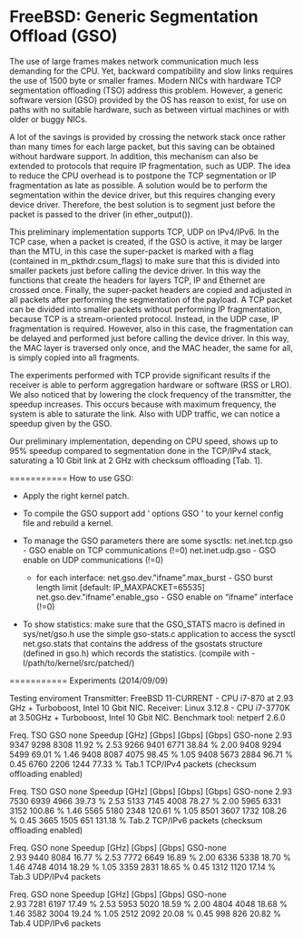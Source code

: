 FreeBSD: Generic Segmentation Offload (GSO)
===========


The use of large frames makes network communication much less demanding for the CPU. Yet, backward compatibility and slow links requires the use of 1500 byte or smaller frames.
Modern NICs with hardware TCP segmentation offloading (TSO) address this problem. However, a generic software version (GSO) provided by the OS has reason to exist, for use on paths with no suitable hardware, such as between virtual machines or with older or buggy NICs.

A lot of the savings is provided by crossing the network stack once rather than many times for each large packet, but this saving can be obtained without hardware support. In addition, this mechanism can also be extended to protocols that require IP fragmentation, such as UDP.
The idea to reduce the CPU overhead is to postpone the TCP segmentation or IP fragmentation as late as possible. A solution would be to perform the segmentation within the device driver, but this requires changing every device driver. Therefore, the best solution is to segment just before the packet is passed to the driver (in ether_output()).

This preliminary implementation supports TCP, UDP on IPv4/IPv6.
In the TCP case, when a packet is created, if the GSO is active, it may be larger than the MTU, in this case the super-packet is marked with a flag (contained in m_pkthdr.csum_flags) to make sure that this is divided into smaller packets just before calling the device driver. In this way the functions that create the headers for layers TCP, IP and Ethernet are crossed once. Finally, the super-packet headers are copied and adjusted in all packets after performing the segmentation of the payload. 
A TCP packet can be divided into smaller packets without performing IP fragmentation, because TCP is a stream-oriented protocol. Instead, in the UDP case, IP fragmentation is required. However, also in this case, the fragmentation can be delayed and performed just before calling the device driver. In this way, the MAC layer is traversed only once, and the MAC header, the same for all, is simply copied into all fragments.

The experiments performed with TCP provide significant results if the receiver is able to perform aggregation hardware or software (RSS or LRO). We also noticed that by lowering the clock frequency of the transmitter, the speedup increases. This occurs because with maximum frequency, the system is able to saturate the link. Also with UDP traffic, we can notice a speedup given by the GSO.

Our preliminary implementation, depending on CPU speed, shows up to 95% speedup compared to segmentation done in the TCP/IPv4 stack, saturating a 10 Gbit link at 2 GHz with checksum offloading [Tab. 1].


===========
How to use GSO:

* Apply the right kernel patch.

* To compile the GSO support add ‘ options GSO ' to your kernel config file and rebuild a kernel.

* To manage the GSO parameters there are some sysctls:
     net.inet.tcp.gso - GSO enable on TCP communications (!=0)
     net.inet.udp.gso - GSO enable on UDP communications (!=0)
 
     * for each interface:
          net.gso.dev."ifname”.max_burst - GSO burst length limit [default: IP_MAXPACKET=65535]
          net.gso.dev."ifname”.enable_gso - GSO enable on “ifname” interface (!=0)

* To show statistics:
     make sure that the GSO_STATS macro is defined in sys/net/gso.h
     use the simple gso-stats.c application to access the sysctl net.gso.stats that contains the address of the gsostats structure (defined in gso.h) which records the statistics. (compile with -I/path/to/kernel/src/patched/)

===========
Experiments (2014/09/09)



Testing enviroment
Transmitter: FreeBSD 11-CURRENT - CPU i7-870 at 2.93 GHz + Turboboost, Intel 10 Gbit NIC.
Receiver: Linux 3.12.8 - CPU i7-3770K at 3.50GHz + Turboboost, Intel 10 Gbit NIC.
Benchmark tool: netperf 2.6.0

Freq.      TSO       GSO     none     Speedup
[GHz]     [Gbps]   [Gbps]   [Gbps]   GSO-none
2.93       9347      9298      8308     11.92 %
2.53       9266      9401      6771     38.84 %
2.00       9408      9294      5499     69.01 %
1.46       9408      8087      4075     98.45 %
1.05       9408      5673      2884     96.71 %
0.45       6760      2206      1244     77.33 %
Tab.1 TCP/IPv4 packets (checksum offloading enabled) 



Freq.      TSO       GSO     none     Speedup
[GHz]     [Gbps]   [Gbps]   [Gbps]   GSO-none 
2.93       7530      6939      4966     39.73 %
2.53       5133      7145      4008     78.27 %
2.00       5965      6331      3152     100.86 %
1.46       5565      5180      2348     120.61 %
1.05       8501      3607      1732     108.26 %
0.45       3665      1505       651     131.18 %
Tab.2 TCP/IPv6 packets (checksum offloading enabled)  



Freq.      GSO      none     Speedup
[GHz]     [Gbps]   [Gbps]   GSO-none  
2.93       9440      8084     16.77 %
2.53       7772      6649     16.89 %
2.00       6336      5338     18.70 %
1.46       4748      4014     18.29 %
1.05       3359      2831     18.65 %
0.45       1312      1120     17.14 %
Tab.3 UDP/IPv4 packets



Freq.      GSO      none     Speedup
[GHz]     [Gbps]   [Gbps]   GSO-none  
2.93       7281      6197     17.49 %
2.53       5953      5020     18.59 %
2.00       4804      4048     18.68 %
1.46       3582      3004     19.24 %
1.05       2512      2092     20.08 %
0.45       998        826     20.82 %
Tab.4 UDP/IPv6 packets 